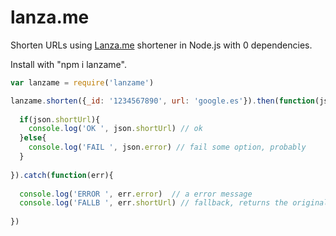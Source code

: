 # lanza.me

Shorten URLs using [Lanza.me](https://lanza.me/ "Lanza.me shortener & metashortener")
 shortener in Node.js with 0 dependencies.

Install with "npm i lanzame".

```javascript
var lanzame = require('lanzame')

lanzame.shorten({_id: '1234567890', url: 'google.es'}).then(function(json){
	
  if(json.shortUrl){
	console.log('OK ', json.shortUrl) // ok
  }else{
	console.log('FAIL ', json.error) // fail some option, probably
  }
	
}).catch(function(err){
	
  console.log('ERROR ', err.error)	// a error message
  console.log('FALLB ', err.shortUrl) // fallback, returns the original long url
	
})
```
